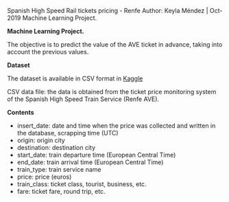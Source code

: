 Spanish High Speed Rail tickets pricing - Renfe
Author: Keyla Méndez | Oct-2019
Machine Learning Project.

**Machine Learning Project.**

The objective is to predict the value of the AVE ticket in advance, taking into account the previous values. 

**Dataset**

The dataset is available in CSV format in [Kaggle](https://www.kaggle.com/thegurusteam/spanish-high-speed-rail-system-ticket-pricing ) 

CSV data file: the data is obtained from the ticket price monitoring system of the Spanish High Speed Train Service (Renfe AVE).


**Contents** 

* insert_date: date and time when the price was collected and written in the database, scrapping time (UTC)
* origin: origin city
* destination: destination city
* start_date: train departure time (European Central Time)
* end_date: train arrival time (European Central Time)
* train_type: train service name
* price: price (euros)
* train_class: ticket class, tourist, business, etc.
* fare: ticket fare, round trip, etc.
